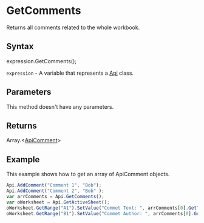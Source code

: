 # GetComments

Returns all comments related to the whole workbook.

## Syntax

expression.GetComments();

`expression` - A variable that represents a [Api](../Api.md) class.

## Parameters

This method doesn't have any parameters.

## Returns

Array.<[ApiComment](../../ApiComment/ApiComment.md)>

## Example

This example shows how to get an array of ApiComment objects.

```javascript
Api.AddComment("Comment 1", "Bob");
Api.AddComment("Comment 2", "Bob" );
var arrComments = Api.GetComments();
var oWorksheet = Api.GetActiveSheet();
oWorksheet.GetRange("A1").SetValue("Commet Text: ", arrComments[0].GetText());
oWorksheet.GetRange("B1").SetValue("Commet Author: ", arrComments[0].GetAuthorName());
```
